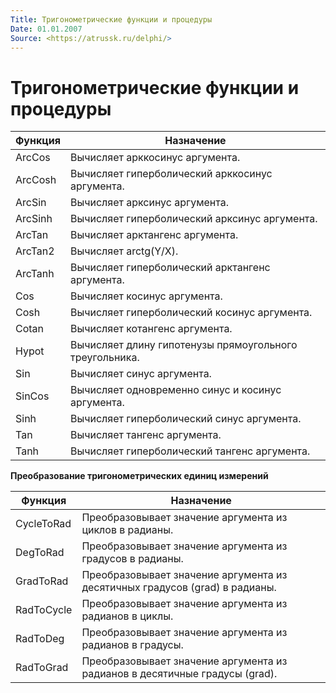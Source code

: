 ```yaml
---
Title: Тригонометрические функции и процедуры
Date: 01.01.2007
Source: <https://atrussk.ru/delphi/>
---
```



Тригонометрические функции и процедуры
======================================

Функция  | Назначение
---------|-----------------------------------------------
ArcCos   | Вычисляет арккосинус аргумента.
ArcCosh  | Вычисляет гиперболический арккосинус аргумента.
ArcSin   | Вычисляет арксинус аргумента.
ArcSinh  | Вычисляет гиперболический арксинус аргумента.
ArcTan   | Вычисляет арктангенс аргумента.
ArcTan2  | Вычисляет arctg(Y/X).
ArcTanh  | Вычисляет гиперболический арктангенс аргумента.
Cos      | Вычисляет косинус аргумента.
Cosh     | Вычисляет гиперболический косинус аргумента.
Cotan    | Вычисляет котангенс аргумента.
Hypot    | Вычисляет длину гипотенузы прямоугольного треугольника.
Sin      | Вычисляет синус аргумента.
SinCos   | Вычисляет одновременно синус и косинус аргумента.
Sinh     | Вычисляет гиперболический синус аргумента.
Tan      | Вычисляет тангенс аргумента.
Tanh     | Вычисляет гиперболический тангенс аргумента.

**Преобразование тригонометрических единиц измерений**

Функция  | Назначение
---------|-----------------------------------------------
CycleToRad | Преобразовывает значение аргумента из циклов в радианы.
DegToRad   | Преобразовывает значение аргумента из градусов в радианы.
GradToRad  | Преобразовывает значение аргумента из десятичных градусов (grad) в радианы.
RadToCycle | Преобразовывает значение аргумента из радианов в циклы.
RadToDeg   | Преобразовывает значение аргумента из радианов в градусы.
RadToGrad  | Преобразовывает значение аргумента из радианов в десятичные градусы (grad).

